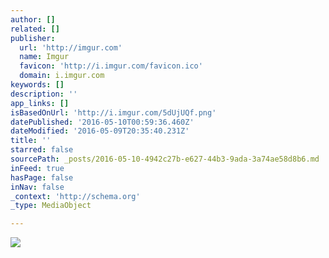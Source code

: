 ```yaml
---
author: []
related: []
publisher:
  url: 'http://imgur.com'
  name: Imgur
  favicon: 'http://i.imgur.com/favicon.ico'
  domain: i.imgur.com
keywords: []
description: ''
app_links: []
isBasedOnUrl: 'http://i.imgur.com/5dUjUQf.png'
datePublished: '2016-05-10T00:59:36.460Z'
dateModified: '2016-05-09T20:35:40.231Z'
title: ''
starred: false
sourcePath: _posts/2016-05-10-4942c27b-e627-44b3-9ada-3a74ae58d8b6.md
inFeed: true
hasPage: false
inNav: false
_context: 'http://schema.org'
_type: MediaObject

---
```

<article style=""><img src="http://imgur.com/5dUjUQf.png" /></article>